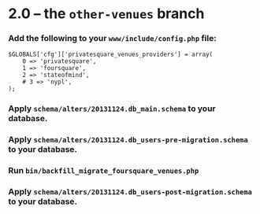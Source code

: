 # 2.0 – the `other-venues` branch

### Add the following to your `www/include/config.php` file:

	$GLOBALS['cfg']['privatesquare_venues_providers'] = array(
		0 => 'privatesquare',
		1 => 'foursquare',
		2 => 'stateofmind',
		# 3 => 'nypl',
	);

### Apply `schema/alters/20131124.db_main.schema` to your database.

### Apply `schema/alters/20131124.db_users-pre-migration.schema` to your database.

### Run `bin/backfill_migrate_foursquare_venues.php`

### Apply `schema/alters/20131124.db_users-post-migration.schema` to your database.
